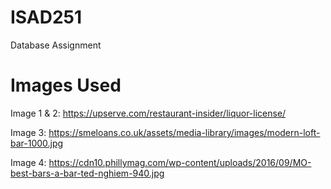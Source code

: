# ISAD251
Database Assignment
# Images Used
Image 1 & 2: https://upserve.com/restaurant-insider/liquor-license/

Image 3: https://smeloans.co.uk/assets/media-library/images/modern-loft-bar-1000.jpg

Image 4: https://cdn10.phillymag.com/wp-content/uploads/2016/09/MO-best-bars-a-bar-ted-nghiem-940.jpg

